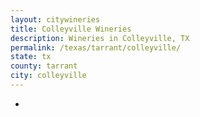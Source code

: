 ```yaml
---
layout: citywineries
title: Colleyville Wineries
description: Wineries in Colleyville, TX
permalink: /texas/tarrant/colleyville/
state: tx
county: tarrant
city: colleyville
---
```

-
